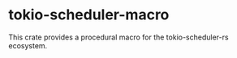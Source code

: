 # tokio-scheduler-macro

This crate provides a procedural macro for the tokio-scheduler-rs ecosystem.